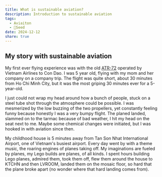 ```yaml
---
title: What is sustainable aviation?
description: Introduction to sustainable aviation
tags:
  - Aviaiton
  - 🌱Seed
date: 2024-12-12
share: true
---
```

## My story with sustainable aviation

My first ever flying experience was with the old [ATR-72](https://en.wikipedia.org/wiki/ATR_72) operated by Vietnam Airlines to Con Dao. I was 5 year old, flying with my mom and her company on a company trip. The flight was quite short, about 30 minutes from Ho Chi Minh City, but it was the most griping 30 minutes ever for a 5-year-old.

I just could not wrap my head around how a bunch of people, stuck on a steel tube shot through the atmosphere could be possible. I was mesmerized by the low buzzing of the two propellers, yet constantly feeling funny because honestly I was a very bumpy flight. The planed landed, slammed on to the tarmac because of bad weather, I hit my head on the seat next to me. Maybe some chemical changes were initiated, but I was hooked in with aviation since then.

My childhood house is 5 minutes away from Tan Son Nhat International Airport, one of Vietnam's busiest airport. Every day went by with a theme music, the roaring engines of planes taking off. My imaginations are fueled by planes, my Lego builds are planes, of all kinds. I spent hours building Lego planes, admired them, took them off, flew them around the house to KTCHN and then LVROOM, landed them on the mosaic floor, so hard that the plane broke apart (no wonder where that hard landing comes from).

